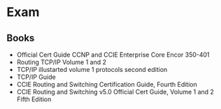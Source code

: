 # Exam
## Books
- Official Cert Guide CCNP and CCIE Enterprise Core Encor 350-401 
- Routing TCP/IP Volume 1 and 2
- TCP/IP illustarted volume 1 protocols second edition
- TCP/IP Guide 
- CCIE Routing and Switching Certification Guide, Fourth Edition
- CCIE Routing and Switching v5.0 Official Cert Guide, Volume 1 and 2 Fifth Edition

